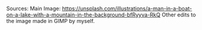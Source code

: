 Sources: 
Main Image: https://unsplash.com/illustrations/a-man-in-a-boat-on-a-lake-with-a-mountain-in-the-background-bfRyyva-RkQ
Other edits to the image made in GIMP by myself.
